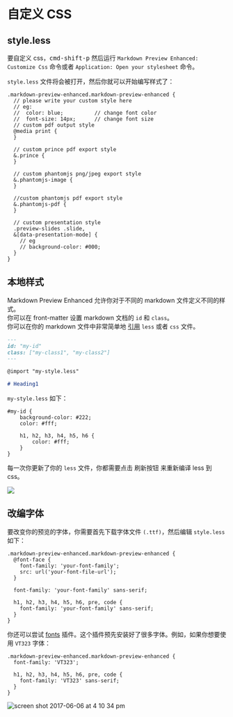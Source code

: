 # 自定义 CSS  

## style.less

要自定义 css，<kbd>cmd-shift-p</kbd> 然后运行 `Markdown Preview Enhanced: Customize Css` 命令或者 `Application: Open your stylesheet` 命令。      

`style.less` 文件将会被打开，然后你就可以开始编写样式了：  

```less
.markdown-preview-enhanced.markdown-preview-enhanced {
  // please write your custom style here
  // eg:
  //  color: blue;          // change font color
  //  font-size: 14px;      // change font size
  // custom pdf output style
  @media print {
  }

  // custom prince pdf export style
  &.prince {
  }

  // custom phantomjs png/jpeg export style
  &.phantomjs-image {
  }

  //custom phantomjs pdf export style
  &.phantomjs-pdf {
  }

  // custom presentation style
  .preview-slides .slide,
  &[data-presentation-mode] {
    // eg
    // background-color: #000;
  }
}
```

## 本地样式  
Markdown Preview Enhanced 允许你对于不同的 markdown 文件定义不同的样式。    
你可以在 front-matter 设置 markdown 文档的 `id` 和 `class`。  
你可以在你的 markdown 文件中非常简单地 [引用](zh-cn/file-imports.md) `less` 或者 `css` 文件。  

```markdown
---
id: "my-id"
class: ["my-class1", "my-class2"]
---

@import "my-style.less"

# Heading1
```  

`my-style.less` 如下：    

```less
#my-id {
    background-color: #222;
    color: #fff;

    h1, h2, h3, h4, h5, h6 {
        color: #fff;
    }
}
```

每一次你更新了你的 `less` 文件，你都需要点击 刷新按钮 来重新编译 less 到 css。  

![](https://cloud.githubusercontent.com/assets/1908863/22716917/c7088ae0-ed5d-11e6-8db9-e1ab035a3a2b.png)

## 改编字体  
要改变你的预览的字体，你需要首先下载字体文件 `(.ttf)`，然后编辑 `style.less` 如下：  

```less
.markdown-preview-enhanced.markdown-preview-enhanced {
  @font-face {
    font-family: 'your-font-family';
    src: url('your-font-file-url');
  }

  font-family: 'your-font-family' sans-serif;

  h1, h2, h3, h4, h5, h6, pre, code {
    font-family: 'your-font-family' sans-serif;
  }
}
```

你还可以尝试 [fonts](https://atom.io/packages/fonts) 插件。这个插件预先安装好了很多字体。例如，如果你想要使用 `VT323` 字体：    

```less  
.markdown-preview-enhanced.markdown-preview-enhanced {
  font-family: 'VT323';

  h1, h2, h3, h4, h5, h6, pre, code {
    font-family: 'VT323' sans-serif;
  }
}
```  

![screen shot 2017-06-06 at 4 10 34 pm](https://user-images.githubusercontent.com/1908863/26852092-b03ef1c8-4ad2-11e7-951d-e384dc926b49.png)
